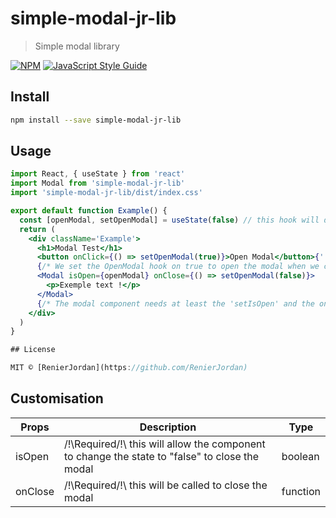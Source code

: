 # simple-modal-jr-lib

> Simple modal library

[![NPM](https://img.shields.io/npm/v/simple-modal-jr-lib.svg)](https://www.npmjs.com/package/simple-modal-jr-lib) [![JavaScript Style Guide](https://img.shields.io/badge/code_style-standard-brightgreen.svg)](https://standardjs.com)

## Install

```bash
npm install --save simple-modal-jr-lib
```

## Usage

```jsx
import React, { useState } from 'react'
import Modal from 'simple-modal-jr-lib'
import 'simple-modal-jr-lib/dist/index.css'

export default function Example() {
  const [openModal, setOpenModal] = useState(false) // this hook will determine when the modal opens or closes
  return (
    <div className='Example'>
      <h1>Modal Test</h1>
      <button onClick={() => setOpenModal(true)}>Open Modal</button>{' '}
      {/* We set the OpenModal hook on true to open the modal when we click on the button */}
      <Modal isOpen={openModal} onClose={() => setOpenModal(false)}>
        <p>Exemple text !</p>
      </Modal>
      {/* The modal component needs at least the 'setIsOpen' and the onClose function  */}
    </div>
  )
}

## License

MIT © [RenierJordan](https://github.com/RenierJordan)
```

## Customisation

| Props   | Description                                                                                    | Type     |
| ------- | ---------------------------------------------------------------------------------------------- | -------- |
| isOpen  | /!\Required/!\ this will allow the component to change the state to "false" to close the modal | boolean  |
| onClose | /!\Required/!\ this will be called to close the modal                                          | function |
